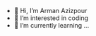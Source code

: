 - 👋 Hi, I’m Arman Azizpour
- 👀 I’m interested in coding
- 🌱 I’m currently learning ...

<!---
AzizpouR-dev/AzizpouR-dev is a ✨ special ✨ repository because its `README.md` (this file) appears on your GitHub profile.
You can click the Preview link to take a look at your changes.
--->
